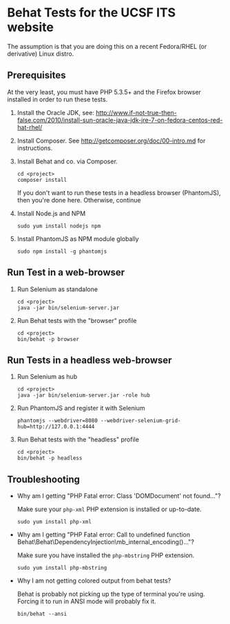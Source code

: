 # Behat Tests for the UCSF ITS website

The assumption is that you are doing this on a recent Fedora/RHEL (or derivative) Linux distro.

## Prerequisites

At the very least, you must have PHP 5.3.5+ and the Firefox browser installed in order to run these tests.

1. Install the Oracle JDK, see: http://www.if-not-true-then-false.com/2010/install-sun-oracle-java-jdk-jre-7-on-fedora-centos-red-hat-rhel/

2. Install Composer. See http://getcomposer.org/doc/00-intro.md for instructions.

3. Install Behat and co. via Composer.

    ```
    cd <project>
    composer install
    ```
   If you don't want to run these tests in a headless browser (PhantomJS), then you're done here. Otherwise, continue

4. Install Node.js and NPM

    ```
    sudo yum install nodejs npm
    ```

5.  Install PhantomJS as NPM module globally

    ```
    sudo npm install -g phantomjs
    ```

## Run Test in a web-browser

1. Run Selenium as standalone

    ```
    cd <project>
    java -jar bin/selenium-server.jar
    ```

2. Run Behat tests with the "browser" profile

    ```
    cd <project>
    bin/behat -p browser
    ```

## Run Tests in a headless web-browser

1. Run Selenium as hub

    ```
    cd <project>
    java -jar bin/selenium-server.jar -role hub
    ```

2. Run PhantomJS and register it with Selenium

    ```
    phantomjs --webdriver=8080 --webdriver-selenium-grid-hub=http://127.0.0.1:4444
    ```

3. Run Behat tests with the "headless" profile

    ```
    cd <project>
    bin/behat -p headless
    ```

## Troubleshooting

- Why am I getting "PHP Fatal error:  Class 'DOMDocument' not found..."?

   Make sure your `php-xml` PHP extension is installed or up-to-date.

    ```
    sudo yum install php-xml
    ```

- Why am I getting "PHP Fatal error:  Call to undefined function Behat\Behat\DependencyInjection\mb_internal_encoding()..."?

   Make sure you have installed the `php-mbstring` PHP extension.

    ```
    sudo yum install php-mbstring
    ```

- Why I am not getting colored output from behat tests?

   Behat is probably not picking up the type of terminal you're using.  Forcing it to run in ANSI mode will probably fix it.

    ```
    bin/behat --ansi
    ```
